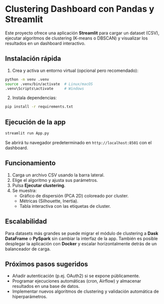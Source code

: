 # Clustering Dashboard con Pandas y Streamlit

Este proyecto ofrece una aplicación **Streamlit** para cargar un dataset (CSV), ejecutar algoritmos de clustering (K-means o DBSCAN) y visualizar los resultados en un dashboard interactivo.

## Instalación rápida

1. Crea y activa un entorno virtual (opcional pero recomendado):

```bash
python -m venv .venv
source .venv/bin/activate  # Linux/macOS
.venv\Scripts\activate     # Windows
```

2. Instala dependencias:

```bash
pip install -r requirements.txt
```

## Ejecución de la app

```bash
streamlit run App.py
```

Se abrirá tu navegador predeterminado en `http://localhost:8501` con el dashboard.

## Funcionamiento

1. Carga un archivo CSV usando la barra lateral.
2. Elige el algoritmo y ajusta sus parámetros.
3. Pulsa **Ejecutar clustering**.
4. Se muestra:
   * Gráfico de dispersión (PCA 2D) coloreado por cluster.
   * Métricas (Silhouette, Inertia).
   * Tabla interactiva con las etiquetas de cluster.

## Escalabilidad

Para datasets más grandes se puede migrar el módulo de clustering a **Dask DataFrame** o **PySpark** sin cambiar la interfaz de la app. También es posible desplegar la aplicación con **Docker** y escalar horizontalmente detrás de un balanceador de carga.

## Próximos pasos sugeridos

* Añadir autenticación (p.ej. OAuth2) si se expone públicamente.
* Programar ejecuciones automáticas (cron, Airflow) y almacenar resultados en una base de datos.
* Implementar nuevos algoritmos de clustering y validación automática de hiperparámetros.
